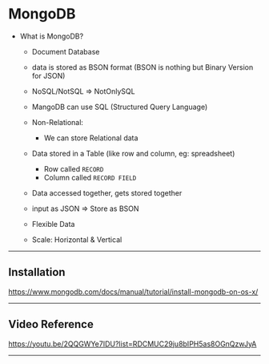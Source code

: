 # MongoDB

- What is MongoDB?

  - Document Database 
  - data is stored as BSON format (BSON is nothing but Binary Version for JSON)
  - NoSQL/NotSQL => NotOnlySQL 
  - MangoDB can use SQL (Structured Query Language)
  - Non-Relational: 
    - We can store Relational data

  - Data stored in a Table (like row and column, eg: spreadsheet)
    - Row called `RECORD`
    - Column called `RECORD FIELD`
  
  - Data accessed together, gets stored together
  - input as JSON => Store as BSON
  - Flexible Data
  - Scale: Horizontal & Vertical

---

## Installation

https://www.mongodb.com/docs/manual/tutorial/install-mongodb-on-os-x/

---

## Video Reference

https://youtu.be/2QQGWYe7IDU?list=RDCMUC29ju8bIPH5as8OGnQzwJyA

---